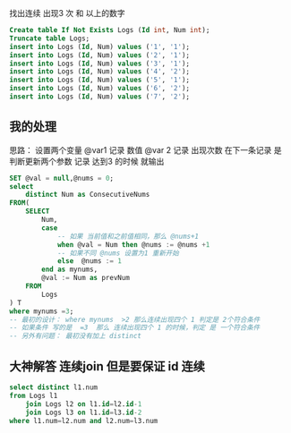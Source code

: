 找出连续 出现3 次 和 以上的数字


```sql
Create table If Not Exists Logs (Id int, Num int);
Truncate table Logs;
insert into Logs (Id, Num) values ('1', '1');
insert into Logs (Id, Num) values ('2', '1');
insert into Logs (Id, Num) values ('3', '1');
insert into Logs (Id, Num) values ('4', '2');
insert into Logs (Id, Num) values ('5', '1');
insert into Logs (Id, Num) values ('6', '2');
insert into Logs (Id, Num) values ('7', '2');
```

## 我的处理

思路： 设置两个变量  @var1 记录 数值 @var 2 记录 出现次数
        在下一条记录 是 判断更新两个参数
        记录 达到3 的时候 就输出

```sql
SET @val = null,@nums = 0;
select
    distinct Num as ConsecutiveNums
FROM(
    SELECT
        Num,
        case 
            -- 如果 当前值和之前值相同，那么 @nums+1
            when @val = Num then @nums := @nums +1 
            -- 如果不同 @nums 设置为1 重新开始
            else  @nums := 1
        end as mynums,
        @val := Num as prevNum
    FROM
        Logs   
) T
where mynums =3;
-- 最初的设计： where mynums  >2 那么连续出现四个 1 判定是 2个符合条件
-- 如果条件 写的是  =3  那么 连续出现四个 1 的时候，判定 是 一个符合条件
-- 另外有问题： 最初没有加上 distinct
```

## 大神解答  连续join 但是要保证 id 连续

```sql
select distinct l1.num
from Logs l1 
    join Logs l2 on l1.id=l2.id-1 
    join Logs l3 on l1.id=l3.id-2
where l1.num=l2.num and l2.num=l3.num
```